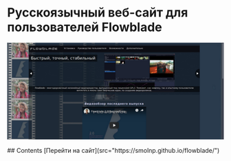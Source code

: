 # Русскоязычный веб-сайт для пользователей Flowblade
<p align="center">
  <img src="https://github.com/smolnp/flowblade/blob/gh-pages/doc/images/img_site.png" alt="preview"/>
</p>
## Contents
[Перейти на сайт](src="https://smolnp.github.io/flowblade/")
